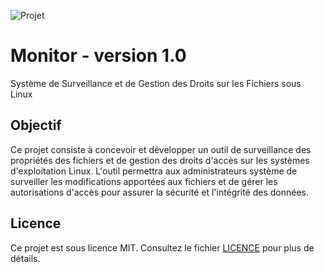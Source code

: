 ![Projet](https://img.shields.io/badge/Projet-Active-green)

# Monitor - version 1.0

Système de Surveillance et de Gestion des Droits sur les Fichiers sous Linux

## Objectif

Ce projet consiste à concevoir et développer un outil de surveillance des
propriétés des fichiers et de gestion des droits d'accès sur les systèmes
d'exploitation Linux. L'outil permettra aux administrateurs système de surveiller les
modifications apportées aux fichiers et de gérer les autorisations d'accès pour
assurer la sécurité et l'intégrité des données.


## Licence

Ce projet est sous licence MIT. Consultez le fichier [LICENCE](https://github.com/project-ynov-grp/monitor-v1/blob/main/LICENCE) pour plus de détails.
